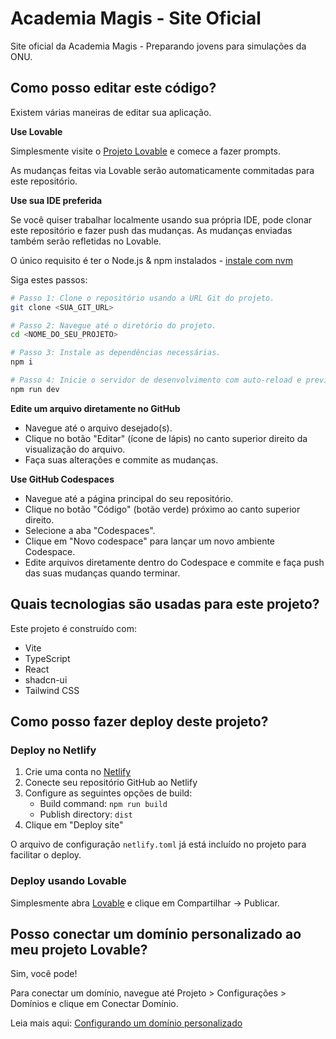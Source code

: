# Academia Magis - Site Oficial

Site oficial da Academia Magis - Preparando jovens para simulações da ONU.

## Como posso editar este código?

Existem várias maneiras de editar sua aplicação.

**Use Lovable**

Simplesmente visite o [Projeto Lovable](https://lovable.dev/projects/72369d8a-a9df-48e8-9a09-bd83daad95bb) e comece a fazer prompts.

As mudanças feitas via Lovable serão automaticamente commitadas para este repositório.

**Use sua IDE preferida**

Se você quiser trabalhar localmente usando sua própria IDE, pode clonar este repositório e fazer push das mudanças. As mudanças enviadas também serão refletidas no Lovable.

O único requisito é ter o Node.js & npm instalados - [instale com nvm](https://github.com/nvm-sh/nvm#installing-and-updating)

Siga estes passos:

```sh
# Passo 1: Clone o repositório usando a URL Git do projeto.
git clone <SUA_GIT_URL>

# Passo 2: Navegue até o diretório do projeto.
cd <NOME_DO_SEU_PROJETO>

# Passo 3: Instale as dependências necessárias.
npm i

# Passo 4: Inicie o servidor de desenvolvimento com auto-reload e preview instantâneo.
npm run dev
```

**Edite um arquivo diretamente no GitHub**

- Navegue até o arquivo desejado(s).
- Clique no botão "Editar" (ícone de lápis) no canto superior direito da visualização do arquivo.
- Faça suas alterações e commite as mudanças.

**Use GitHub Codespaces**

- Navegue até a página principal do seu repositório.
- Clique no botão "Código" (botão verde) próximo ao canto superior direito.
- Selecione a aba "Codespaces".
- Clique em "Novo codespace" para lançar um novo ambiente Codespace.
- Edite arquivos diretamente dentro do Codespace e commite e faça push das suas mudanças quando terminar.

## Quais tecnologias são usadas para este projeto?

Este projeto é construído com:

- Vite
- TypeScript
- React
- shadcn-ui
- Tailwind CSS

## Como posso fazer deploy deste projeto?

### Deploy no Netlify

1. Crie uma conta no [Netlify](https://netlify.com)
2. Conecte seu repositório GitHub ao Netlify
3. Configure as seguintes opções de build:
   - Build command: `npm run build`
   - Publish directory: `dist`
4. Clique em "Deploy site"

O arquivo de configuração `netlify.toml` já está incluído no projeto para facilitar o deploy.

### Deploy usando Lovable

Simplesmente abra [Lovable](https://lovable.dev/projects/72369d8a-a9df-48e8-9a09-bd83daad95bb) e clique em Compartilhar -> Publicar.

## Posso conectar um domínio personalizado ao meu projeto Lovable?

Sim, você pode!

Para conectar um domínio, navegue até Projeto > Configurações > Domínios e clique em Conectar Domínio.

Leia mais aqui: [Configurando um domínio personalizado](https://docs.lovable.dev/tips-tricks/custom-domain#step-by-step-guide)
